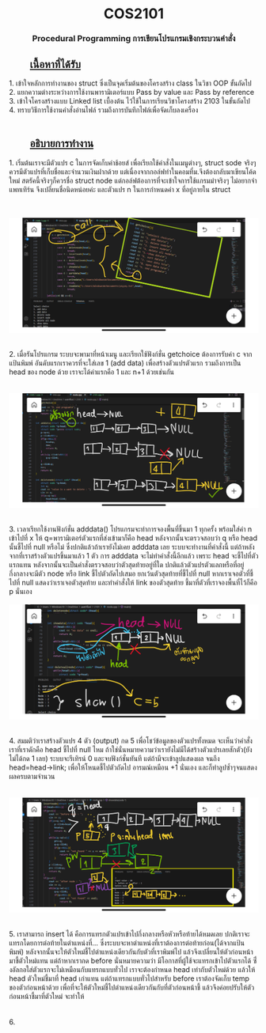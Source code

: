 <h1 align="center"><b>COS2101</b></h1>
<h3 align="center">Procedural Programming การเขียนโปรแกรมเชิงกระบวนคำสั่ง</h3>

<h2 style="text-indent: 2em; text-decoration: underline;">เนื้อหาที่ได้รับ</h2>
1. เข้าใจหลักการทำงานของ struct ซึ่งเป็นจุดเริ่มต้นของโครงสร้าง class ในวิชา OOP ขั้นถัดไป<br>
2. แยกความต่างระหว่างการใช้งานพารามิเตอร์แบบ Pass by value และ Pass by reference<br>
3. เข้าใจโครงสร้างแบบ Linked list เบื้องต้น ไว้ใช้ในการเรียนวิชาโครงสร้าง 2103 ในขั้นถัดไป<br>
4. ทราบวิธีการใช้งานคำสั่งอ่านไฟล์ รวมถึงการบันทึกไฟล์เพื่อจัดเก็บลงเครื่อง<br>
<br>
<h2 style="text-indent: 2em; text-decoration: underline;">อธิบายการทำงาน</h2>
1. เริ่มต้นเราจะมีตัวแปร c ในการจัดเก็บค่าช้อยส์ เพื่อเรียกใช้คำสั่งในเมนูต่างๆ, struct sode จริงๆควรมีตัวแปรที่เก็บชื่อและจำนวนเงินฝากด้วย แต่เนื่องจากกอล์ฟทำในคอมที่ม.จึงต้องกลับมาเขียนโค้ดใหม่ สตรัคนี้จริงๆก็ควรชื่อ struct node 
แต่กอล์ฟต้องการที่จะเข้าใจการใช้แกรมม่าจริงๆ ไม่อยากจำแพทเทิร์น จึงเปลี่ยนชื่อนิดหน่อยค่ะ และตัวแปร n ในการกำหนดค่า x ที่อยู่ภายใน struct<br><br><br>

![Getchoice](https://raw.githubusercontent.com/SmileCat42/Basic-of-app-bank-2101-Procedural-Programing-/main/pic/GHgetchoice.jpeg)

<br>2. เมื่อรันโปรแกรม ระบบจะพามาที่หน้าเมนู และเรียกใช้ฟังก์ชั่น getchoice ต้องการรับค่า c จากแป้นพิมพ์ อันดับแรกเราควรที่จะใส่เลข 1 (add data) เพื่อสร้างตัวแปรตัวแรก รวมถึงการเป็น head ของ node ด้วย เราจะได้ค่าแรกคือ 1 และ n+1 ด้วยเช่นกัน<br><br><br>
![Add](https://raw.githubusercontent.com/SmileCat42/Basic-of-app-bank-2101-Procedural-Programing-/main/pic/GHadd.jpeg)

<br>3. เวลาเรียกใช้งานฟังก์ชั่น adddata() โปรแกรมจะทำการจองพื้นที่ขึ้นมา 1 ทุกครั้ง พร้อมใส่ค่า n เข้าไปที่ x ให้ q=พารามิเตอร์ตัวแรกที่ส่งเข้ามาก็คือ head หลังจากนั้นจะตรวจสอบว่า q หรือ head นั้นชี้ไปที่ null หรือไม่ ซึ่งปกติแล้วถ้าเรายังไม่เคย adddata เลย ระบบจะทำงานที่คำสั่งนี้ แต่ถ้าหลังจากที่เราสร้างตัวแปรขึ้นมาแล้ว 1 ตัว การ adddata จะไม่ทำคำสั่งนี้อีกแล้ว เพราะ head จะชี้ไปที่ตัวแรกแทน หลังจากนั้นจะเป็นคำสั่งตรวจสอบว่าตัวสุดท้ายอยู่ที่ใด ปกติแล้วตัวแปรตัวแลกหรือที่อยู่กึ่งกลางจะมีตัว node หรือ link ชี้ไปตัวถัดไปเสมอ ยกเว้นตัวสุดท้ายที่ชี้ไปที่ null หากเราเจอตัวที่ชี้ไปที่ null แสดงว่าเราเจอตัวสุดท้าย และทำคำสั่งให้ link ของตัวสุดท้าย ชี้มาที่ตัวที่เราจองพื้นที่ไว้ก็คือ p นั่นเอง<br><br>
![Show](https://raw.githubusercontent.com/SmileCat42/Basic-of-app-bank-2101-Procedural-Programing-/main/pic/GHshow.jpeg)

<br>4. สมมติว่าเราสร้างตัวแปร 4 ตัว (output) กด 5 เพื่อโชว์ข้อมูลของตัวแปรทั้งหมด จะเห็นว่าคำสั่งเราที่เราดักคือ head ชี้ไปที่ null ไหม ถ้าใช่นั่นหมายความว่าเรายังไม่มีได้สร้างตัวแปรเลยสักตัว(ยังไม่ได้กด 1 เลย) ระบบจะรีเทิรน์ 0 และจบฟังก์ชั่นทันที แต่ถ้ามีจะเข้าลูปแสดงผล จนถึง head=head->link; เพื่อให้โหนดชี้ไปตัวถัดไป อารมณ์เหมือน +1 นั่นเอง และก็ทำลูปซ้ำๆจนแสดงผลครบตามจำนวน<br><br><br>
![Insert](https://raw.githubusercontent.com/SmileCat42/Basic-of-app-bank-2101-Procedural-Programing-/main/pic/GHinsert.jpeg)

<br>5. เราสามารถ insert ได้ คือการแทรกตัวแปรเข้าไปกึ่งกลางหรือหัวหรือท้ายได้หมดเลย ปกติเราจะแทรกโดยการต่อท้ายในตำแหน่งที่... ซึ่งระบบจะหาตำแหน่งที่เราต้องการต่อท้ายก่อน(ได้จากแป้นพิมพ์) หลังจากนั้นจะให้ตัวใหม่ชี้ไปตำแหน่งเดียวกันกับตัวที่เราพิมพ์ไป แล้วจึงเปลี่ยนให้ตัวก่อนหน้ามาชี้ตัวใหม่แทน แต่ถ้าหากเรากด before นั่นหมายความว่า มีโอกาสที่ผู้ใช้จะแทรกเข้าไปตัวแรกได้ ซึ่่งอัลกอใส่ตัวแรกจะไม่เหมือนกับแทรกแบบทั่วไป เราจะต้องกำหนด head เท่ากับตัวใหม่ด้วย แล้วให้ head ตัวใหม่ชี้มาที่ head เก่าแทน แต่ถ้าแทรกแบบทั่วไปสำหรับ before เราต้องจัดเก็บ temp ของตัวก่อนหน้าด้วย เพื่อที่จะให้ตัวใหม่ชี้ไปตำแหน่งเดียวกันกับที่ตัวก่อนหน้าชี้ แล้วจึงค่อยปรับให้ตัวก่อนหน้าชี้มาที่ตัวใหม่ จะทำให้<br><br><br>
6. 
